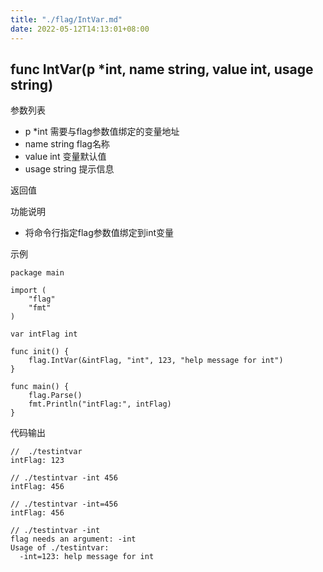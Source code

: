 ```yaml
---
title: "./flag/IntVar.md"
date: 2022-05-12T14:13:01+08:00
---
```

## func IntVar(p *int, name string, value int, usage string)

参数列表
- p *int 需要与flag参数值绑定的变量地址
- name string  flag名称
- value int 变量默认值
- usage string 提示信息

返回值

功能说明
- 将命令行指定flag参数值绑定到int变量

示例
    
    package main
    
    import (
    	"flag"
    	"fmt"
    )
    
    var intFlag int
    
    func init() {
    	flag.IntVar(&intFlag, "int", 123, "help message for int")
    }
    
    func main() {
    	flag.Parse()
    	fmt.Println("intFlag:", intFlag)
    }

代码输出
    
    //  ./testintvar 
    intFlag: 123
    
    // ./testintvar -int 456
    intFlag: 456
    
    // ./testintvar -int=456
    intFlag: 456
    
    // ./testintvar -int    
    flag needs an argument: -int
    Usage of ./testintvar:
      -int=123: help message for int
